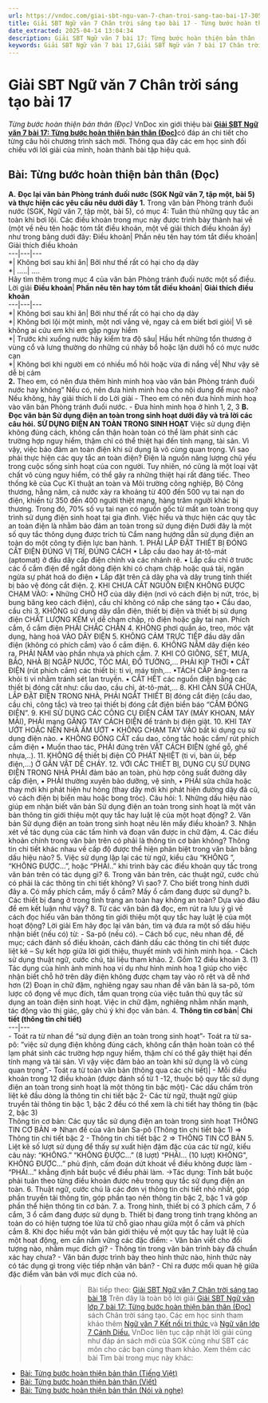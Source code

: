 ```yaml
---
url: https://vndoc.com/giai-sbt-ngu-van-7-chan-troi-sang-tao-bai-17-305091
title: Giải SBT Ngữ văn 7 Chân trời sáng tạo bài 17 - Từng bước hoàn thiện bản thân (Đọc) - VnDoc.com
date_extracted: 2025-04-14 13:04:34
description: Giải SBT Ngữ văn 7 bài 17: Từng bước hoàn thiện bản thân (Đọc) sách Chân trời sáng tạo có đáp án chi tiết cho các bạn cùng tham khảo.
keywords: Giải SBT Ngữ văn 7 bài 17,Giải SBT Ngữ văn 7 bài 17 Chân trời sáng tạo,Giải sách bài tập Ngữ văn CTST lớp 7,Ngữ văn lớp 7 Chân trời sáng tạo,giải bài tập ngữ văn lớp 7,bài Từng bước hoàn thiện bản thân (Đọc),ôn tập ngữ văn 7,trắc nghiệm ngữ văn 7 CTST
---
```


# Giải SBT Ngữ văn 7 Chân trời sáng tạo bài 17
 _Từng bước hoàn thiện bản thân \(Đọc\)_
VnDoc xin giới thiệu bài [**Giải SBT Ngữ văn 7 bài 17: Từng bước hoàn thiện bản thân \(Đọc\)**](<https://vndoc.com/giai-sbt-ngu-van-7-chan-troi-sang-tao-bai-17-305091>)có đáp án chi tiết cho từng câu hỏi chương trình sách mới. Thông qua đây các em học sinh đối chiếu với lời giải của mình, hoàn thành bài tập hiệu quả.
## Bài: Từng bước hoàn thiện bản thân \(Đọc\)
**A.** **Đọc lại văn bản Phòng tránh đuối nước \(SGK Ngữ văn 7, tập một, bài 5\) và thực hiện các yêu cầu nêu dưới đây**
**1.** Trong văn bản Phòng tránh đuối nước \(SGK, Ngữ văn 7, tập một, bài 5\), có mục 4: Tuân thủ những quy tắc an toàn khi bơi lội. Các điều khoản trong mục này được trình bày thành hai về \(một về nêu tên hoặc tóm tắt điều khoản, một về giải thích điều khoản ấy\) như trong bảng dưới đây:
Điều khoản| Phần nêu tên hay tóm tắt điều khoản| Giải thích điều khoản  
---|---|---  
\*| Không bơi sau khi ăn| Bởi như thế rất có hại cho dạ dày  
\*| …..| ….  
Hãy tìm thêm trong mục 4 của văn bản Phòng tránh đuối nước một số điều.
Lời giải
**Điều khoản**| **Phần nêu tên hay tóm tắt điều khoản**| **Giải thích điều khoản**  
---|---|---  
\*| Không bơi sau khi ăn| Bởi như thế rất có hại cho dạ dày  
\*| Không bơi lội một mình, một nơi vắng vẻ, ngay cả em biết bơi giỏi| Vì sẽ không ai cứu em khi em gặp nguy hiểm  
\*| Trước khi xuống nước hãy kiểm tra độ sâu| Hầu hết những tổn thương ở vùng cổ và lưng thường do những cú nhảy bổ hoặc lặn dưới hồ có mực nước cạn  
\*| Không bơi khi người em có nhiều mồ hôi hoặc vừa đi nắng về| Như vậy sẽ dễ bị cảm  
**2.** Theo em, có nên đưa thêm hình minh hoạ vào văn bản Phòng tránh đuối nước hay không” Nếu có, nên đưa hình minh hoạ cho nội dung để mục nào? Nếu không, hãy giải thích lí do
Lời giải
\- Theo em có nên đưa hình minh hoạ vào văn bản Phòng tránh đuối nước.
\- Đưa hình minh họa ở hình 1, 2, 3
**B. Đọc văn bản Sử dụng điện an toàn trong sinh hoạt dưới đây và trả lời các câu hỏi.**
**SỬ DỤNG ĐIỆN AN TOÀN TRONG SINH HOẠT**
Việc sử dụng điện không đúng cách, không cẩn thận hoàn toàn có thể làm phát sinh các trường hợp nguy hiểm, thậm chỉ có thể thiệt hại đến tính mạng, tài sản. Vì vậy, việc bảo đảm an toàn điện khi sử dụng là vô cùng quan trọng.
Vì sao phải thực hiện các quy tắc an toàn điện?
Điện là nguồn năng lượng chủ yếu trong cuộc sống sinh hoạt của con người. Tuy nhiên, nó cũng là một loại vật chất vô cùng nguy hiểm, có thể gây ra những thiệt hại rất đáng tiếc. Theo thống kê của Cục Kĩ thuật an toàn và Môi trường công nghiệp, Bộ Công thương, hằng năm, cả nước xảy ra khoảng từ 400 đến 500 vụ tai nạn do điện, khiến từ 350 đến 400 người thiệt mạng, hàng trăm người khác bị thương. Trong đó, 70% số vụ tai nạn có nguồn gốc từ mất an toàn trong quy trình sử dụng điện sinh hoạt tại gia đình. Việc hiểu và thực hiện các quy tắc an toàn điện là nhằm bảo đảm an toàn trong sử dụng điện
Dưới đây là một số quy tắc thông dụng được trích tủ Cẩm nang hướng dẫn sử dụng điện an toàn do một công ty điện lực ban hành.
1\. PHẢI LẮP ĐẶT THIẾT BỊ ĐÓNG CẮT ĐIỆN ĐÚNG VỊ TRÍ, ĐÚNG CÁCH
• Lắp cầu dao hay át-tô-mát \(aptomat\) ở đầu dây cấp điện chính và các nhánh rẽ.
• Lắp cầu chỉ ở trước các ổ cắm điện để ngắt dòng điện khi có chạm chập hoặc quá tải, ngăn ngừa sự phát hoả do điện
• Lắp đặt trên cả dây pha và dây trung tính thiết bị bảo vệ đóng cắt điện.
2\. KHI CHƯA CẮT NGUỒN ĐIỆN KHÔNG ĐƯỢC CHẠM VÀO:
• Những CHỖ HỞ của dây điện \(nơi vỏ cách điện bị nứt, tróc, bị bung băng keo cách điện\), cầu chỉ không có nắp che sáng tạo
• Cầu dao, cầu chì
3\. KHÔNG sử dụng dây dẫn điện, thiết bị điện và thiết bị sử dụng điện CHẤT LƯỢNG KÉM vì dễ chạm chập, rò điện hoặc gây tai nạn. Phích cắm, ổ cắm điện PHẢI CHẮC CHẮN
4\. KHÔNG phơi quần áo, treo, móc vật dụng, hàng hoá VÀO DÂY ĐIỆN
5\. KHÔNG CẢM TRỰC TIẾP đầu dây dẫn điện \(không có phích cắm\) vào ổ cắm điện.
6\. KHÔNG NẰM dây điện kéo ra, PHẢI NẮM vào phần nhựa và phích cắm.
7\. KHI CÓ GIÔNG, SÉT, MƯA, BÃO, NHÀ BỊ NGẬP NƯỚC, TỐC MÁI, ĐỔ TƯỜNG,... PHẢI KỊP THỜI
• CẮT ĐIỆN \(rút phích cắm\) các thiết bị: ti vi, máy tính,...
•TÁCH CẤP ăng-ten ra khỏi ti vi nhằm tránh sét lan truyền.
• CẮT HẾT các nguồn điện bằng các thiết bị đóng cắt như: cầu dao, cầu chì, át-tô-mát,...
8\. KHI CẦN SỬA CHỮA, LẮP ĐẶT ĐIỆN TRONG NHÀ, PHẢI NGẮT THIẾT BỊ đóng cắt điện \(cầu dao, cầu chì, công tắc\) và treo tại thiết bị đóng cắt điện biển báo “CẤM ĐÓNG ĐIỆN”.
9\. KHI SỬ DỤNG CÁC CÔNG CỤ ĐIỆN CẦM TAY \(MÁY KHOAN, MÁY MÀI\), PHẢI mang GĂNG TAY CÁCH ĐIỆN để tránh bị điện giật.
10\. KHI TAY ƯỚT HOẶC NỀN NHÀ ẨM ƯỚT
• KHÔNG CHẠM TAY VÀO bất kì dụng cụ sử dụng điện nào.
• KHÔNG ĐÓNG CẮT cầu dao, công tắc hoặc cắm/ rút phích cắm điện
• Muốn thao tác, PHẢI đứng trên VẬT CÁCH ĐIỆN \(ghế gỗ, ghế nhựa,..\).
11\. KHÔNG để thiết bị điện CÓ PHÁT NHIỆT \(ti vi, bàn ủi, bếp điện,...\) Ở GẦN VẬT DỄ CHÁY.
12\. VỚI CÁC THIẾT BỊ, DỤNG CỤ SỬ DỤNG ĐIỆN TRONG NHÀ PHẢI đảm bảo an toàn, phù hợp công suất đường dây cấp điện,
• PHẢI thường xuyên bảo dưỡng, vệ sinh,
• PHẢI sửa chữa hoặc thay mới khi phát hiện hư hỏng \(thay dây mới khi phát hiện đường dây đã cũ, vỏ cách điện bị biển màu hoặc bong tróc\).
Câu hỏi:
1\. Những dấu hiệu nào giúp em nhận biết văn bản Sử dụng điện an toàn trong sinh hoạt là một văn bản thông tin giới thiệu một quy tắc hay luật lệ của một hoạt động?
2\. Văn bản Sử dụng điện an toàn trong sinh hoạt nêu lên mấy điều khoản?
3\. Nhận xét về tác dụng của các tấm hình và đoạn văn được in chữ đậm,
4\. Các điều khoản chính trong văn bản trên có phải là thông tin cơ bản không? Thông tin chi tiết khác nhau về cấp độ được thể hiện phân biệt trong văn bản bằng dấu hiệu nào?
5\. Việc sử dụng lặp lại các từ ngữ, kiểu câu “KHÔNG ”, “KHÔNG ĐƯỢC...”, hoặc “PHẢI..” khi trình bày các điều khoản quy tắc trong văn bản trên có tác dụng gì?
6\. Trong văn bản trên, các thuật ngữ, cước chủ có phải là các thông tin chi tiết không? Vì sao?
7\. Cho biết trong hình dưới đây
a. Có mấy phích cắm, mấy ổ cắm? Mấy ổ cắm đang được sử dụng?
b. Các thiết bị đang ở trong tình trạng an toàn hay không an toàn? Dựa vào đâu để em kết luận như vậy?
8\. Từ các văn bản đã đọc, em rút ra lưu ý gì về cách đọc hiểu văn bản thông tin giới thiệu một quy tắc hay luật lệ của một hoạt động?
Lời giải
Em hãy đọc lại văn bản, tìm và đưa ra một số dấu hiệu nhận biết \(nếu có\) từ:
\- Sa-pô \(nếu có\).
– Cách bố cục, nêu nhan đề, đề mục; cách đánh số điều khoản, cách đánh dấu các thông tin chi tiết được liệt kê
– Sự kết hợp giữa lời giới thiệu, thuyết minh với hình minh họa.
\- Cách sử dụng thuật ngữ, cước chú, tài liệu tham khảo.
2\. Gồm 12 điều khoản
3.
\(1\) Tác dụng của hình ảnh minh hoạ ví dụ như hình minh hoạ 1 giúp cho việc nhận biết chỗ hở trên dây điện không được chạm tay vào rõ rệt và dễ nhớ hơn
\(2\) Đoạn in chữ đậm, nghiêng ngay sau nhan để văn bản là sa-pô, tóm lược cô đọng về mục đích, tầm quan trọng của việc tuân thủ quy tắc sử dụng an toàn điện sinh hoạt. Việc in chữ đậm, nghiêng nhằm nhấn mạnh, tác động vào thị giác, gây chú ý khi đọc văn bản.
4.
**Thông tin cơ bản**| **Chi tiết \(thông tin chi tiết\)**  
---|---  
\- Toát ra từ nhan đề “sử dụng điện an toàn trong sinh hoạt”\- Toát ra từ sa-pô: ”việc sử dụng điện không đúng cách, không cẩn thận hoàn toàn có thể lạm phát sinh các trường hợp nguy hiểm, thậm chí có thể gây thiệt hại đến tính mạng và tài sản. Vì vậy việc đảm bảo an toàn khi sử dụng là vô cùng quan trọng”.\- Toát ra từ toàn văn bản \(thông qua các chi tiết\)| \- Mỗi điều khoản trong 12 điều khoản \(được đánh số từ 1 -12, thuộc bộ quy tắc sử dụng điện an toàn trong sinh hoạt là một thông tin bậc một\)\- Các dấu chấm tròn liệt kê đầu dòng là thông tin chi tiết bậc 2\- Các từ ngữ, thuật ngữ giúp truyền tải thông tin bậc 1, bậc 2 đều có thể xem là chi tiết hay thông tin \(bậc 2, bậc 3\)  
Thông tin cơ bản: Các quy tắc sử dụng điện an toàn trong sinh hoạt
THÔNG TIN CƠ BẢN => Nhan đề của văn bản Sa-pô \(Thông tin chi tiết bậc 1\)
=> Thông tin chi tiết bậc 2 - Thông tin chi tiết bậc 2
=> THÔNG TIN CƠ BẢN
5\. Liệt kê số lượt sử dụng để thấy sự xuất hiện đậm đặc của các từ ngữ, kiểu câu này:
“KHÔNG.” “KHÔNG ĐƯỢC...” \(8 lượt\)
“PHẢI... \(10 lượt\)
KHÔNG", KHÔNG ĐƯỢC...” phủ định, cấm đoán dứt khoát về điều không được làm
\- “PHẢI...” khẳng định bắt buộc về điều phải làm.
→Tác dụng: Tính bắt buộc phải tuân theo từng điều khoản được nêu trong quy tắc sử dụng điện an toàn.
6\. Thuật ngữ, cước chú là các đơn vị thông tin chi tiết nhỏ nhất, góp phần truyền tải thông tin, góp phần tạo nên thông tin bậc 2, bậc 1 và góp phần thể hiện thông tin cơ bản.
7.
a. Trong hình, thiết bị có 3 phích cắm, 7 ổ cắm, 3 ổ cắm đang được sử dụng
b. Thiết bị đang trong tình trạng không an toàn do có hiện tượng tóe lửa từ chỗ giao nhau giữa một ổ cắm và phích cắm
8.
Khi đọc hiểu một văn bản giới thiệu về một quy tắc hay luật lệ của một hoạt động, em cần nắm vững các đặc điểm:
\- Văn bản viết cho đối tượng nào, nhằm mục đích gì?
\- Thông tin trong văn bản trình bày đã chuẩn xác hay chưa?
\- Văn bản được trình bày theo hình thức nào, hình thức này có tác dụng gì trong việc tiếp nhận văn bản?
\- Chỉ ra được mối quan hệ giữa đặc điểm văn bản với mục đích của nó.
>>>> Bài tiếp theo: [Giải SBT Ngữ văn 7 Chân trời sáng tạo bài 18](<https://vndoc.com/giai-sbt-ngu-van-7-chan-troi-sang-tao-bai-18-305092>)
Trên đây là toàn bộ lời giải [Giải SBT Ngữ văn lớp 7 bài 17: Từng bước hoàn thiện bản thân \(Đọc\)](<https://vndoc.com/giai-sbt-ngu-van-7-chan-troi-sang-tao-bai-17-305091>) sách Chân trời sáng tạo. Các em học sinh tham khảo thêm [Ngữ văn 7 Kết nối tri thức ](<https://vndoc.com/ngu-van-7-kntt-tap2>)và [Ngữ văn lớp 7 Cánh Diều.](<https://vndoc.com/ngu-van-7-tap-1-cd>) VnDoc liên tục cập nhật lời giải cũng như đáp án sách mới của SGK cũng như SBT các môn cho các bạn cùng tham khảo.
Xem thêm các bài Tìm bài trong mục này khác:
  * [Bài: Từng bước hoàn thiện bản thân \(Tiếng Việt\)](</giai-sbt-ngu-van-7-chan-troi-sang-tao-bai-18-305092>)
  * [Bài: Từng bước hoàn thiện bản thân \(Viết\)](</giai-sbt-ngu-van-7-chan-troi-sang-tao-bai-19-305130>)
  * [Bài: Từng bước hoàn thiện bản thân \(Nói và nghe\)](</giai-sbt-ngu-van-7-chan-troi-sang-tao-bai-20-305132>)

